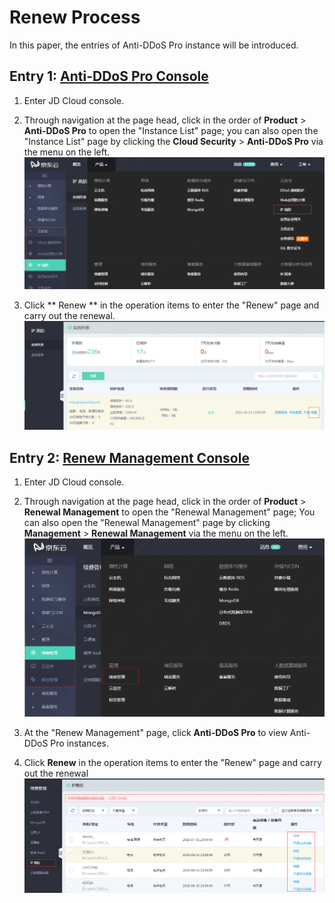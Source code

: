 # Renew Process

In this paper, the entries of Anti-DDoS Pro instance will be introduced.


## Entry 1: [Anti-DDoS Pro Console](https://ip-anti-console.jdcloud.com/instancelist)

1. Enter JD Cloud console.

2. Through navigation at the page head, click in the order of **Product** > **Anti-DDoS Pro** to open the "Instance List" page; you can also open the "Instance List" page by clicking the **Cloud Security** > **Anti-DDoS Pro** via the menu on the left.
![](../../../../image/Advanced%20Anti-DDoS/price01.png)

3. Click ** Renew ** in the operation items to enter the "Renew" page and carry out the renewal.
![](../../../../image/Advanced%20Anti-DDoS/price02.png)
   

## Entry 2: [Renew Management Console](https://renewal-console.jdcloud.com/renew/ipanti)

1. Enter JD Cloud console.

2. Through navigation at the page head, click in the order of **Product** > **Renewal Management** to open the "Renewal Management" page; You can also open the "Renewal Management" page by clicking **Management** > **Renewal Management** via the menu on the left.
   ![](../../../../image/Advanced%20Anti-DDoS/price03.png)
   
3. At the "Renew Management" page, click **Anti-DDoS Pro** to view Anti-DDoS Pro instances.

4. Click **Renew** in the operation items to enter the "Renew" page and carry out the renewal
   ![](../../../../image/Advanced%20Anti-DDoS/price04.png)
